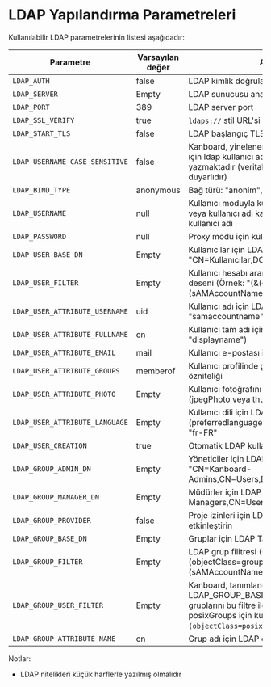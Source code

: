 LDAP Yapılandırma Parametreleri
=============================

Kullanılabilir LDAP parametrelerinin listesi aşağıdadır:

| Parametre                       | Varsayılan değer | Açıklama                                       |
|---------------------------------|------------------|------------------------------------------------|
| `LDAP_AUTH`                     | false            | LDAP kimlik doğrulamasını etkinleştir          |
| `LDAP_SERVER`                   | Empty            | LDAP sunucusu ana makine adı                   |
| `LDAP_PORT`                     | 389              | LDAP server port                               |
| `LDAP_SSL_VERIFY`               | true             | `ldaps://` stil URL'si için sertifikayı doğrulama |
| `LDAP_START_TLS`                | false            | LDAP başlangıç TLS'i etkinleştir                  |
| `LDAP_USERNAME_CASE_SENSITIVE`  | false            | Kanboard, yinelenen kullanıcılardan kaçınmak için ldap kullanıcı adını küçük harflerle yazmaktadır (veritabanı büyük/küçük harf duyarlıdır)  |
| `LDAP_BIND_TYPE`                | anonymous        | Bağ türü: "anonim", "kullanıcı" veya "vekil"     |
| `LDAP_USERNAME`                 | null             | Kullanıcı moduyla kullanılacak proxy modu veya kullanıcı adı kalıbıyla kullanılacak LDAP kullanıcı adı |
| `LDAP_PASSWORD`                 | null             | Proxy modu için kullanılacak LDAP şifresi            |
| `LDAP_USER_BASE_DN`             | Empty            | Kullanıcılar için LDAP DN (Örnek: "CN=Kullanıcılar,DC=kanboard,DC=yerel")          |
| `LDAP_USER_FILTER`              | Empty            | Kullanıcı hesabı ararken kullanılacak LDAP deseni (Örnek: "(&(objectClass=user)(sAMAccountName=%s))")            |
| `LDAP_USER_ATTRIBUTE_USERNAME`  | uid              | Kullanıcı adı için LDAP özelliği (Örnek: "samaccountname")            |
| `LDAP_USER_ATTRIBUTE_FULLNAME`  | cn               | Kullanıcı tam adı için LDAP özelliği (Örnek: "displayname")         |
| `LDAP_USER_ATTRIBUTE_EMAIL`     | mail             | Kullanıcı e-postası için LDAP özelliği                                     |
| `LDAP_USER_ATTRIBUTE_GROUPS`    | memberof         | Kullanıcı profilinde gruplar bulmak için LDAP özniteliği                     |
| `LDAP_USER_ATTRIBUTE_PHOTO`     | Empty            | Kullanıcı fotoğrafını bulmak için LDAP özniteliği (jpegPhoto veya thumbnailPhoto)                      |
| `LDAP_USER_ATTRIBUTE_LANGUAGE`  | Empty            | Kullanıcı dili için LDAP özniteliği (preferredlanguage), kabul edilen dil biçimi "fr-FR" |
| `LDAP_USER_CREATION`            | true             | Otomatik LDAP kullanıcı yaratmayı etkinleştir                               |
| `LDAP_GROUP_ADMIN_DN`           | Empty            | Yöneticiler için LDAP DN (Örnek: "CN=Kanboard-Admins,CN=Users,DC=kanboard,DC=local")   |
| `LDAP_GROUP_MANAGER_DN`         | Empty            | Müdürler için LDAP DN (Örnek: "CN=Kanboard Managers,CN=Users,DC=kanboard,DC=local")   |
| `LDAP_GROUP_PROVIDER`           | false            | Proje izinleri için LDAP grup sağlayıcısını etkinleştirin  |
| `LDAP_GROUP_BASE_DN`            | Empty            | Gruplar için LDAP Tabanı DN  |
| `LDAP_GROUP_FILTER`             | Empty            | LDAP grup filitresi (Örnek: "(&(objectClass=group)(sAMAccountName=%s*))")   |
| `LDAP_GROUP_USER_FILTER`        | Empty            | Kanboard, tanımlandıysa, LDAP_GROUP_BASE_DN 'deki kullanıcı gruplarını bu filtre ile arayacaktır, yalnızca posixGroups için kullanışlıdır (Örnek: `(&(objectClass=posixGroup)(memberUid=%s))`) |
| `LDAP_GROUP_ATTRIBUTE_NAME`     | cn               | Grup adı için LDAP özniteliği  |

Notlar:

- LDAP nitelikleri küçük harflerle yazılmış olmalıdır
